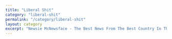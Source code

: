 ```yaml
---
title: "Liberal Shit"
category: "liberal-shit"
permalink: "/category/liberal-shit"
layout: category
excerpt: "Newsie McNewsface - The Best News From The Best Country In The United States"
---
```

